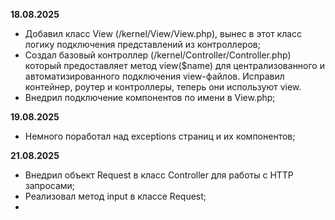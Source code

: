 **18.08.2025**

- Добавил класс View (/kernel/View/View.php), вынес в этот класс логику подключения представлений из контроллеров;
- Создал базовый контроллер (/kernel/Controller/Controller.php) который предоставляет метод view($name) для централизованного и автоматизированного подключения view-файлов. Исправил контейнер, роутер и контроллеры, теперь они используют view.
- Внедрил подключение компонентов по имени в View.php;

**19.08.2025**

- Немного поработал над exceptions страниц и их компонентов;

**21.08.2025**

- Внедрил объект Request в класс Controller для работы с HTTP запросами;
- Реализовал метод input в классе Request;
-
